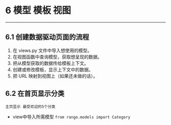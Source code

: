 


# 6 模型 模板 视图
***
## 6.1 创建数据驱动页面的流程
1. 在 views.py 文件中导入想使用的模型。  
2. 在视图函数中查询模型，获取想呈现的数据。  
3. 把从模型获取的数据传给模板上下文。  
4. 创建或修改模板，显示上下文中的数据。  
5. 把 URL 映射到视图上（如果还未做的话）。  

## 6.2 在首页显示分类
`主页显示 最受欢迎的5个分类`
* view中导入所需模型
```from rango.models import Category```



